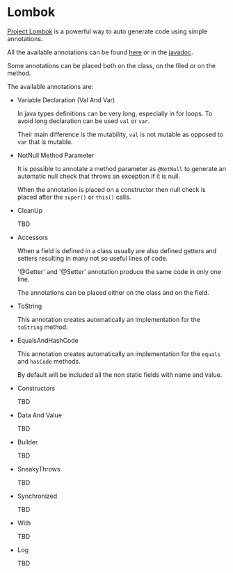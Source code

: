 # Lombok

[Project Lombok](https://projectlombok.org/) is a powerful way to auto generate code using simple annotations.

All the available annotations can be found [here](https://projectlombok.org/features/all) or in the [javadoc](https://projectlombok.org/api/lombok/package-summary.html).

Some annotations can be placed both on the class, on the filed or on the method.

The available annotations are:
- Variable Declaration (Val And Var)

    In java types definitions can be very long, especially in for loops.
    To avoid long declaration can be used `val` or `var`.
    
    Their main difference is the mutability, `val` is not mutable as opposed to `var` that is mutable.

- NotNull Method Parameter 

    It is possible to annotate a method parameter as `@NotNull` to generate an automatic null check that throws an exception if it is null.
    
    When the annotation is placed on a constructor then null check is placed after the `super()` or `this()` calls.

- CleanUp

    TBD

- Accessors

    When a field is defined in a class usually are also defined getters and setters resulting in many not so useful lines of code.
    
    '@Getter' and '@Setter' annotation produce the same code in only one line.
    
    The annotations can be placed either on the class and on the field. 

- ToString

    This annotation creates automatically an implementation for the `toString` method. 

- EqualsAndHashCode

    This annotation creates automatically an implementation for the `equals` and `hasCode` methods. 

    By default will be included all the non static fields with name and value.

- Constructors

    TBD

- Data And Value

    TBD

- Builder

    TBD

- SneakyThrows

    TBD

- Synchronized

    TBD

- With

    TBD

- Log

    TBD



